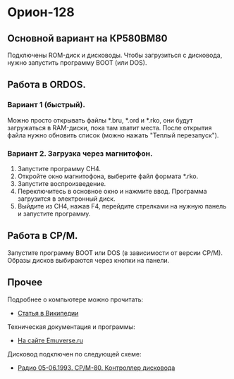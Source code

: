 # Орион-128
## Основной вариант на КР580ВМ80

Подключены ROM-диск и дисководы. Чтобы загрузиться с дисковода, нужно запустить программу BOOT (или DOS).

## Работа в ORDOS.

### Вариант 1 (быстрый).

Можно просто открывать файлы *.bru, *.ord и *.rko, они будут загружаться в RAM-диски, пока там хватит места. После открытия файла нужно обновить список (можно нажать "Теплый перезапуск").

### Вариант 2. Загрузка через магнитофон.

1. Запустите программу CH4.
2. Откройте окно магнитофона, выберите файл формата *.rko.
3. Запустите воспроизведение.
4. Переключитесь в основное окно и нажмите ввод. Программа загрузится в электронный диск.
5. Выйдите из CH4, нажав F4, перейдите стрелками на нужную панель и запустите программу.

## Работа в CP/M.

Запустите программу BOOT или DOS (в зависимости от версии CP/M). Образы дисков выбираются через кнопки на панели.

## Прочее

Подробнее о компьютере можно прочитать:

* [Статья в Википедии](https://ru.wikipedia.org/wiki/Орион-128)

Техническая документация и программы:

* [На сайте Emuverse.ru](https://emuverse.ru/wiki/Орион-128)

Дисковод подключен по следующей схеме:

* [Радио 05-06.1993. СР/М-80. Контроллер дисковода](https://emuverse.ru/wiki/Орион-128/Радио_05,06-93/СР/М-80._Контроллер_дисковода)
